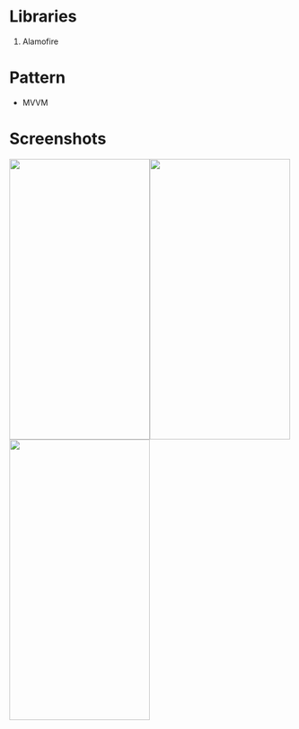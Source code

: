 # Libraries
1. Alamofire


# Pattern
- MVVM

# Screenshots


<img src="https://user-images.githubusercontent.com/76944306/155149223-4c46dd70-bdd5-42ab-9a1b-328765d612dd.png" width="250" height="500" /><img src="https://user-images.githubusercontent.com/76944306/155149232-2c3a2840-cb6d-49e4-b763-0e76802e5bd5.png" width="250" height="500" /><img src="https://user-images.githubusercontent.com/76944306/155149237-7de6e73f-831d-407b-9ee4-0e9f0bb1ce50.png" width="250" height="500" />
